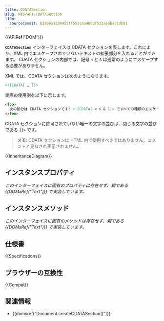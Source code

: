 ```yaml
---
title: CDATASection
slug: Web/API/CDATASection
l10n:
  sourceCommit: b280ea1234452ff553caa466bf532a66ba51db01
---
```


{{APIRef("DOM")}}

**`CDATASection`** インターフェイスは CDATA セクションを表します。これにより、XML 内でエスケープされていないテキストの拡張部分を入れることができます。
CDATA セクションの内部では、記号 `<` と `&` は通常のようにエスケープする必要がありません。

XML では、CDATA セクションは次のようになります。

```xml
<![CDATA[ … ]]>
```

実際の使用例を以下に示します。

```html
<foo>
  次の部分は CDATA セクションです: <![CDATA[ < > & ]]> ですべての種類のエスケープされていないテキストを記述できます。
</foo>
```

CDATA セクションに許可されていない唯一の文字の並びは、閉じる文字の並びである `]]>` です。

> **メモ:** CDATA セクションは HTML 内で使用すべきではありません。コメントと見なされ表示されません。

{{InheritanceDiagram}}

## インスタンスプロパティ

_このインターフェイスに固有のプロパティは存在せず、親である {{DOMxRef("Text")}} で実装しています。_

## インスタンスメソッド

_このインターフェイスに固有のメソッドは存在せず、親である {{DOMxRef("Text")}} で実装しています。_

## 仕様書

{{Specifications}}

## ブラウザーの互換性

{{Compat}}

## 関連情報

- {{domxref("Document.createCDATASection()")}}
